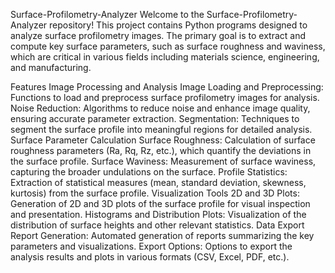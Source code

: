 Surface-Profilometry-Analyzer
Welcome to the Surface-Profilometry-Analyzer repository! This project contains Python programs designed to analyze surface profilometry images. The primary goal is to extract and compute key surface parameters, such as surface roughness and waviness, which are critical in various fields including materials science, engineering, and manufacturing.

Features
Image Processing and Analysis
Image Loading and Preprocessing: Functions to load and preprocess surface profilometry images for analysis.
Noise Reduction: Algorithms to reduce noise and enhance image quality, ensuring accurate parameter extraction.
Segmentation: Techniques to segment the surface profile into meaningful regions for detailed analysis.
Surface Parameter Calculation
Surface Roughness: Calculation of surface roughness parameters (Ra, Rq, Rz, etc.), which quantify the deviations in the surface profile.
Surface Waviness: Measurement of surface waviness, capturing the broader undulations on the surface.
Profile Statistics: Extraction of statistical measures (mean, standard deviation, skewness, kurtosis) from the surface profile.
Visualization Tools
2D and 3D Plots: Generation of 2D and 3D plots of the surface profile for visual inspection and presentation.
Histograms and Distribution Plots: Visualization of the distribution of surface heights and other relevant statistics.
Data Export
Report Generation: Automated generation of reports summarizing the key parameters and visualizations.
Export Options: Options to export the analysis results and plots in various formats (CSV, Excel, PDF, etc.).
